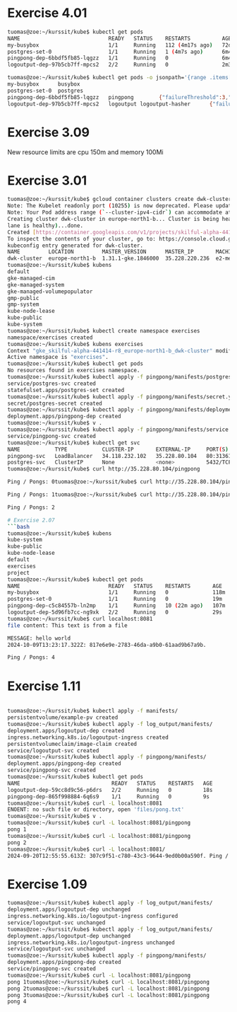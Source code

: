 # Exercise 4.01

```bash
tuomas@zoe:~/kurssit/kube$ kubectl get pods
NAME                            READY   STATUS    RESTARTS          AGE
my-busybox                      1/1     Running   112 (4m17s ago)   72d
postgres-set-0                  1/1     Running   1 (4m7s ago)      6m44s
pingpong-dep-6bbdf5fb85-lqgzz   1/1     Running   0                 6m44s
logoutput-dep-97b5cb7ff-mpcs2   2/2     Running   0                 2m34s

tuomas@zoe:~/kurssit/kube$ kubectl get pods -o jsonpath='{range .items[*]}{.metadata.name}{"\t"}{.spec.containers[*].name}{"\t"}{.spec.containers[*].readinessProbe}{"\n"}{end}'
my-busybox      busybox
postgres-set-0  postgres
pingpong-dep-6bbdf5fb85-lqgzz   pingpong        {"failureThreshold":3,"httpGet":{"path":"/health","port":3000,"scheme":"HTTP"},"initialDelaySeconds":5,"periodSeconds":5,"successThreshold":1,"timeoutSeconds":1}
logoutput-dep-97b5cb7ff-mpcs2   logoutput logoutput-hasher      {"failureThreshold":3,"httpGet":{"path":"/health","port":3000,"scheme":"HTTP"},"initialDelaySeconds":5,"periodSeconds":5,"successThreshold":1,"timeoutSeconds":1}
```

# Exercise 3.09

New resource limits are cpu 150m and memory 100Mi 

# Exercise 3.01

```bash
tuomas@zoe:~/kurssit/kube$ gcloud container clusters create dwk-cluster --zone=europe-north1-b --cluster-version=1.31
Note: The Kubelet readonly port (10255) is now deprecated. Please update your workloads to use the recommended alternatives. See https://cloud.google.com/kubernetes-engine/docs/how-to/disable-kubelet-readonly-port for ways to check usage and for migration instructions.
Note: Your Pod address range (`--cluster-ipv4-cidr`) can accommodate at most 1008 node(s).
Creating cluster dwk-cluster in europe-north1-b... Cluster is being health-checked (Kubernetes Control P
lane is healthy)...done.
Created [https://container.googleapis.com/v1/projects/skilful-alpha-441414-r8/zones/europe-north1-b/clusters/dwk-cluster].
To inspect the contents of your cluster, go to: https://console.cloud.google.com/kubernetes/workload_/gcloud/europe-north1-b/dwk-cluster?project=skilful-alpha-441414-r8
kubeconfig entry generated for dwk-cluster.
NAME         LOCATION         MASTER_VERSION      MASTER_IP       MACHINE_TYPE  NODE_VERSION        NUM_NODES  STATUS
dwk-cluster  europe-north1-b  1.31.1-gke.1846000  35.228.220.236  e2-medium     1.31.1-gke.1846000  3          RUNNING
tuomas@zoe:~/kurssit/kube$ kubens
default
gke-managed-cim
gke-managed-system
gke-managed-volumepopulator
gmp-public
gmp-system
kube-node-lease
kube-public
kube-system
tuomas@zoe:~/kurssit/kube$ kubectl create namespace exercises
namespace/exercises created
tuomas@zoe:~/kurssit/kube$ kubens exercises
Context "gke_skilful-alpha-441414-r8_europe-north1-b_dwk-cluster" modified.
Active namespace is "exercises".
tuomas@zoe:~/kurssit/kube$ kubectl get pods
No resources found in exercises namespace.
tuomas@zoe:~/kurssit/kube$ kubectl apply -f pingpong/manifests/postgres.yaml
service/postgres-svc created
statefulset.apps/postgres-set created
tuomas@zoe:~/kurssit/kube$ kubectl apply -f pingpong/manifests/secret.yaml
secret/postgres-secret created
tuomas@zoe:~/kurssit/kube$ kubectl apply -f pingpong/manifests/deployment.yaml
deployment.apps/pingpong-dep created
tuomas@zoe:~/kurssit/kube$ v .
tuomas@zoe:~/kurssit/kube$ kubectl apply -f pingpong/manifests/service.yaml
service/pingpong-svc created
tuomas@zoe:~/kurssit/kube$ kubectl get svc
NAME           TYPE           CLUSTER-IP       EXTERNAL-IP     PORT(S)        AGE
pingpong-svc   LoadBalancer   34.118.232.102   35.228.80.104   80:31361/TCP   51s
postgres-svc   ClusterIP      None             <none>          5432/TCP       89s
tuomas@zoe:~/kurssit/kube$ curl http://35.228.80.104/pingpong

Ping / Pongs: 0tuomas@zoe:~/kurssit/kube$ curl http://35.228.80.104/pingpong

Ping / Pongs: 1tuomas@zoe:~/kurssit/kube$ curl http://35.228.80.104/pingpong

Ping / Pongs: 2

# Exercise 2.07
```bash
tuomas@zoe:~/kurssit/kube$ kubens
kube-system
kube-public
kube-node-lease
default
exercises
project
tuomas@zoe:~/kurssit/kube$ kubectl get pods
NAME                            READY   STATUS    RESTARTS       AGE
my-busybox                      1/1     Running   0              118m
postgres-set-0                  1/1     Running   0              19m
pingpong-dep-c5c84557b-ln2mp    1/1     Running   10 (22m ago)   107m
logoutput-dep-5d96fb7cc-ng9xk   2/2     Running   0              29s
tuomas@zoe:~/kurssit/kube$ curl localhost:8081
file content: This text is from a file

MESSAGE: hello world
2024-10-09T13:23:17.322Z: 817e6e9e-2783-46da-a9b0-61aad9b67a9b.

Ping / Pongs: 4
```
# Exercise 1.11

```bash

tuomas@zoe:~/kurssit/kube$ kubectl apply -f manifests/
persistentvolume/example-pv created
tuomas@zoe:~/kurssit/kube$ kubectl apply -f log_output/manifests/
deployment.apps/logoutput-dep created
ingress.networking.k8s.io/logoutput-ingress created
persistentvolumeclaim/image-claim created
service/logoutput-svc created
tuomas@zoe:~/kurssit/kube$ kubectl apply -f pingpong/manifests/
deployment.apps/pingpong-dep created
service/pingpong-svc created
tuomas@zoe:~/kurssit/kube$ kubectl get pods
NAME                             READY   STATUS    RESTARTS   AGE
logoutput-dep-59cc8d9c56-p6drs   2/2     Running   0          18s
pingpong-dep-865f998884-6q6s9    1/1     Running   0          9s
tuomas@zoe:~/kurssit/kube$ curl -L localhost:8081
ENOENT: no such file or directory, open 'files/pong.txt'
tuomas@zoe:~/kurssit/kube$ v .
tuomas@zoe:~/kurssit/kube$ curl -L localhost:8081/pingpong
pong 1
tuomas@zoe:~/kurssit/kube$ curl -L localhost:8081/pingpong
pong 2
tuomas@zoe:~/kurssit/kube$ curl -L localhost:8081/
2024-09-20T12:55:55.613Z: 307c9f51-c780-43c3-9644-9ed0b00a590f. Ping / Pongs: 2
```

# Exercise 1.09

```bash
tuomas@zoe:~/kurssit/kube$ kubectl apply -f log_output/manifests/
deployment.apps/logoutput-dep unchanged
ingress.networking.k8s.io/logoutput-ingress configured
service/logoutput-svc unchanged
tuomas@zoe:~/kurssit/kube$ kubectl apply -f log_output/manifests/
deployment.apps/logoutput-dep unchanged
ingress.networking.k8s.io/logoutput-ingress unchanged
service/logoutput-svc unchanged
tuomas@zoe:~/kurssit/kube$ kubectl apply -f pingpong/manifests/
deployment.apps/pingpong-dep created
service/pingpong-svc created
tuomas@zoe:~/kurssit/kube$ curl -L localhost:8081/pingpong
pong 1tuomas@zoe:~/kurssit/kube$ curl -L localhost:8081/pingpong
pong 2tuomas@zoe:~/kurssit/kube$ curl -L localhost:8081/pingpong
pong 3tuomas@zoe:~/kurssit/kube$ curl -L localhost:8081/pingpong
pong 4
```
